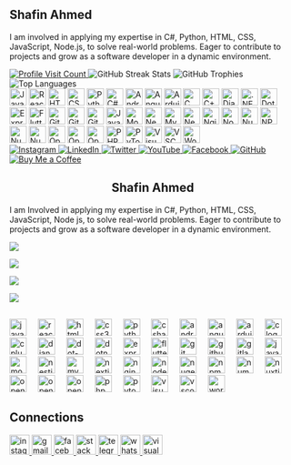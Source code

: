 <!DOCTYPE html>
<html>
<head>
    <link rel="stylesheet" type="text/css" href="style.css">
</head>

<body>
<div class="container">
        <h2>Shafin Ahmed</h2>
        <p>I am involved in applying my expertise in C#, Python, HTML, CSS, JavaScript, Node.js, to solve real-world problems. Eager to contribute to projects and grow as a software developer in a dynamic environment.</p>
        <div class="stats-section text-center">
            <a href="https://visitcount.itsvg.in">
                <img src="https://visitcount.itsvg.in/api?id=Shafin5556&icon=9&color=4" alt="Profile Visit Count">
            </a>
            <img src="https://github-readme-streak-stats.herokuapp.com/?user=Shafin5556&theme=radical&hide_border=false" alt="GitHub Streak Stats">
            <img src="https://github-profile-trophy.vercel.app/?username=Shafin5556&theme=monokai&no-frame=false&no-bg=true&margin-w=4" alt="GitHub Trophies">
            <img src="https://github-readme-stats.vercel.app/api/top-langs/?username=Shafin5556&theme=radical&hide_border=false&include_all_commits=false&count_private=false&layout=compact" alt="Top Languages">
        </div>
        <div class="icons-section text-center">
            <img src="https://cdn.jsdelivr.net/gh/devicons/devicon/icons/javascript/javascript-original.svg" height="30" alt="JavaScript">
            <img src="https://cdn.jsdelivr.net/gh/devicons/devicon/icons/react/react-original.svg" height="30" alt="React">
            <img src="https://cdn.jsdelivr.net/gh/devicons/devicon/icons/html5/html5-original.svg" height="30" alt="HTML5">
            <img src="https://cdn.jsdelivr.net/gh/devicons/devicon/icons/css3/css3-original.svg" height="30" alt="CSS3">
            <img src="https://cdn.jsdelivr.net/gh/devicons/devicon/icons/python/python-original.svg" height="30" alt="Python">
            <img src="https://cdn.jsdelivr.net/gh/devicons/devicon/icons/csharp/csharp-original.svg" height="30" alt="C#">
            <img src="https://cdn.jsdelivr.net/gh/devicons/devicon/icons/android/android-original.svg" height="30" alt="Android">
            <img src="https://cdn.jsdelivr.net/gh/devicons/devicon/icons/angularjs/angularjs-original.svg" height="30" alt="AngularJS">
            <img src="https://cdn.jsdelivr.net/gh/devicons/devicon/icons/arduino/arduino-original.svg" height="30" alt="Arduino">
            <img src="https://cdn.jsdelivr.net/gh/devicons/devicon/icons/c/c-original.svg" height="30" alt="C">
            <img src="https://cdn.jsdelivr.net/gh/devicons/devicon/icons/cplusplus/cplusplus-original.svg" height="30" alt="C++">
            <img src="https://cdn.jsdelivr.net/gh/devicons/devicon/icons/django/django-plain.svg" height="30" alt="Django">
            <img src="https://cdn.jsdelivr.net/gh/devicons/devicon/icons/dot-net/dot-net-original.svg" height="30" alt=".NET">
            <img src="https://cdn.jsdelivr.net/gh/devicons/devicon/icons/dotnetcore/dotnetcore-original.svg" height="30" alt="Dotnet Core">
            <img src="https://cdn.jsdelivr.net/gh/devicons/devicon/icons/express/express-original.svg" height="30" alt="Express.js">
            <img src="https://cdn.jsdelivr.net/gh/devicons/devicon/icons/flutter/flutter-original.svg" height="30" alt="Flutter">
            <img src="https://cdn.jsdelivr.net/gh/devicons/devicon/icons/git/git-original.svg" height="30" alt="Git">
            <img src="https://cdn.jsdelivr.net/gh/devicons/devicon/icons/github/github-original.svg" height="30" alt="GitHub">
            <img src="https://cdn.jsdelivr.net/gh/devicons/devicon/icons/gitlab/gitlab-original.svg" height="30" alt="GitLab">
            <img src="https://cdn.jsdelivr.net/gh/devicons/devicon/icons/java/java-original.svg" height="30" alt="Java">
            <img src="https://cdn.jsdelivr.net/gh/devicons/devicon/icons/mongodb/mongodb-original.svg" height="30" alt="MongoDB">
            <img src="https://cdn.jsdelivr.net/gh/devicons/devicon/icons/nestjs/nestjs-plain.svg" height="30" alt="NestJS">
            <img src="https://cdn.jsdelivr.net/gh/devicons/devicon/icons/mysql/mysql-original.svg" height="30" alt="MySQL">
            <img src="https://cdn.jsdelivr.net/gh/devicons/devicon/icons/nextjs/nextjs-original.svg" height="30" alt="Next.js">
            <img src="https://cdn.jsdelivr.net/gh/devicons/devicon/icons/nginx/nginx-original.svg" height="30" alt="Nginx">
            <img src="https://cdn.jsdelivr.net/gh/devicons/devicon/icons/nodejs/nodejs-original.svg" height="30" alt="Node.js">
            <img src="https://cdn.jsdelivr.net/gh/devicons/devicon/icons/nuget/nuget-original.svg" height="30" alt="NuGet">
            <img src="https://cdn.jsdelivr.net/gh/devicons/devicon/icons/npm/npm-original-wordmark.svg" height="30" alt="NPM">
            <img src="https://cdn.jsdelivr.net/gh/devicons/devicon/icons/numpy/numpy-original.svg" height="30" alt="NumPy">
            <img src="https://cdn.jsdelivr.net/gh/devicons/devicon/icons/nuxtjs/nuxtjs-original.svg" height="30" alt="Nuxt.js">
            <img src="https://cdn.jsdelivr.net/gh/devicons/devicon/icons/opencv/opencv-original.svg" height="30" alt="OpenCV">
            <img src="https://cdn.jsdelivr.net/gh/devicons/devicon/icons/opengl/opengl-original.svg" height="30" alt="OpenGL">
            <img src="https://cdn.jsdelivr.net/gh/devicons/devicon/icons/openal/openal-original.svg" height="30" alt="OpenAL">
            <img src="https://cdn.jsdelivr.net/gh/devicons/devicon/icons/php/php-original.svg" height="30" alt="PHP">
            <img src="https://cdn.jsdelivr.net/gh/devicons/devicon/icons/pytorch/pytorch-original.svg" height="30" alt="PyTorch">
            <img src="https://cdn.jsdelivr.net/gh/devicons/devicon/icons/visualstudio/visualstudio-plain.svg" height="30" alt="Visual Studio">
            <img src="https://cdn.jsdelivr.net/gh/devicons/devicon/icons/vscode/vscode-original.svg" height="30" alt="VSCode">
            <img src="https://cdn.jsdelivr.net/gh/devicons/devicon/icons/wordpress/wordpress-original.svg" height="30" alt="WordPress">
        </div>
        <div class="connections-section text-center">
            <a href="https://www.instagram.com/shafin_____ahmed/" target="_blank">
                <img src="https://img.shields.io/static/v1?message=Instagram&logo=instagram&label=&color=E4405F&logoColor=white&labelColor=&style=for-the-badge" alt="Instagram">
            </a>
            <a href="https://www.linkedin.com/in/shafin-ahmed-209456231" target="_blank">
                <img src="https://img.shields.io/static/v1?message=LinkedIn&logo=linkedin&label=&color=0A66C2&logoColor=white&labelColor=&style=for-the-badge" alt="LinkedIn">
            </a>
            <a href="https://twitter.com/ShafinA31126435" target="_blank">
                <img src="https://img.shields.io/static/v1?message=Twitter&logo=twitter&label=&color=1DA1F2&logoColor=white&labelColor=&style=for-the-badge" alt="Twitter">
            </a>
            <a href="https://www.youtube.com/channel/UCCXOB8ZIfNrIR13jYH74llA" target="_blank">
                <img src="https://img.shields.io/static/v1?message=YouTube&logo=youtube&label=&color=FF0000&logoColor=white&labelColor=&style=for-the-badge" alt="YouTube">
            </a>
            <a href="https://www.facebook.com/profile.php?id=100082537132336" target="_blank">
                <img src="https://img.shields.io/static/v1?message=Facebook&logo=facebook&label=&color=1877F2&logoColor=white&labelColor=&style=for-the-badge" alt="Facebook">
            </a>
            <a href="https://github.com/Shafin5556" target="_blank">
                <img src="https://img.shields.io/static/v1?message=GitHub&logo=github&label=&color=181717&logoColor=white&labelColor=&style=for-the-badge" alt="GitHub">
            </a>
            <a href="https://www.buymeacoffee.com/shafinahmed" target="_blank">
                <img src="https://img.shields.io/static/v1?message=BuyMeACoffee&logo=buy-me-a-coffee&label=&color=FFDD00&logoColor=white&labelColor=&style=for-the-badge" alt="Buy Me a Coffee">
            </a>
        </div>
    </div>
    <h2 align="center" class="big-text">Shafin Ahmed</h2>
<!--     <img style="border-radius: 5px; margin: 0 0 5px 35px;" alt="GIF" width="100%" src="artifact.gif" /> -->
<p>I am Involved in applying my expertise in C#, Python, HTML, CSS, JavaScript, Node js, to solve real-world problems. Eager to contribute to projects and grow as a software developer in a dynamic environment.</p>
    
[![](https://visitcount.itsvg.in/api?id=Shafin5556&icon=9&color=4)](https://visitcount.itsvg.in)    

![](https://github-readme-streak-stats.herokuapp.com/?user=Shafin5556&theme=radical&hide_border=false)<br/>

![](https://github-profile-trophy.vercel.app/?username=Shafin5556&theme=monokai&no-frame=false&no-bg=true&margin-w=4)

![](https://github-readme-stats.vercel.app/api/top-langs/?username=Shafin5556&theme=radical&hide_border=false&include_all_commits=false&count_private=false&layout=compact)



 ##    
<div align="left">
  <img src="https://cdn.jsdelivr.net/gh/devicons/devicon/icons/javascript/javascript-original.svg" height="30" alt="javascript logo"  />
  <img width="12" />
  <img src="https://cdn.jsdelivr.net/gh/devicons/devicon/icons/react/react-original.svg" height="30" alt="react logo"  />
  <img width="12" />
  <img src="https://cdn.jsdelivr.net/gh/devicons/devicon/icons/html5/html5-original.svg" height="30" alt="html5 logo"  />
  <img width="12" />
  <img src="https://cdn.jsdelivr.net/gh/devicons/devicon/icons/css3/css3-original.svg" height="30" alt="css3 logo"  />
  <img width="12" />
  <img src="https://cdn.jsdelivr.net/gh/devicons/devicon/icons/python/python-original.svg" height="30" alt="python logo"  />
  <img width="12" />
  <img src="https://cdn.jsdelivr.net/gh/devicons/devicon/icons/csharp/csharp-original.svg" height="30" alt="csharp logo"  />
  <img width="12" />
  <img src="https://cdn.jsdelivr.net/gh/devicons/devicon/icons/android/android-original.svg" height="30" alt="android logo"  />
  <img width="12" />
  <img src="https://cdn.jsdelivr.net/gh/devicons/devicon/icons/angularjs/angularjs-original.svg" height="30" alt="angularjs logo"  />
  <img width="12" />
  <img src="https://cdn.jsdelivr.net/gh/devicons/devicon/icons/arduino/arduino-original.svg" height="30" alt="arduino logo"  />
  <img width="12" />
  <img src="https://cdn.jsdelivr.net/gh/devicons/devicon/icons/c/c-original.svg" height="30" alt="c logo"  />
  <img width="12" />
  <img src="https://cdn.jsdelivr.net/gh/devicons/devicon/icons/cplusplus/cplusplus-original.svg" height="30" alt="cplusplus logo"  />
  <img width="12" />
  <img src="https://cdn.jsdelivr.net/gh/devicons/devicon/icons/django/django-plain.svg" height="30" alt="django logo"  />
  <img width="12" />
  <img src="https://cdn.jsdelivr.net/gh/devicons/devicon/icons/dot-net/dot-net-original.svg" height="30" alt="dot-net logo"  />
  <img width="12" />
  <img src="https://cdn.jsdelivr.net/gh/devicons/devicon/icons/dotnetcore/dotnetcore-original.svg" height="30" alt="dotnetcore logo"  />
  <img width="12" />
  <img src="https://cdn.jsdelivr.net/gh/devicons/devicon/icons/express/express-original.svg" height="30" alt="express logo"  />
  <img width="12" />
  <img src="https://cdn.jsdelivr.net/gh/devicons/devicon/icons/flutter/flutter-original.svg" height="30" alt="flutter logo"  />
  <img width="12" />
  <img src="https://cdn.jsdelivr.net/gh/devicons/devicon/icons/git/git-original.svg" height="30" alt="git logo"  />
  <img width="12" />
  <img src="https://cdn.jsdelivr.net/gh/devicons/devicon/icons/github/github-original.svg" height="30" alt="github logo"  />
  <img width="12" />
  <img src="https://cdn.jsdelivr.net/gh/devicons/devicon/icons/gitlab/gitlab-original.svg" height="30" alt="gitlab logo"  />
  <img width="12" />
  <img src="https://cdn.jsdelivr.net/gh/devicons/devicon/icons/java/java-original.svg" height="30" alt="java logo"  />
  <img width="12" />
  <img src="https://cdn.jsdelivr.net/gh/devicons/devicon/icons/mongodb/mongodb-original.svg" height="30" alt="mongodb logo"  />
  <img width="12" />
  <img src="https://cdn.jsdelivr.net/gh/devicons/devicon/icons/nestjs/nestjs-plain.svg" height="30" alt="nestjs logo"  />
  <img width="12" />
  <img src="https://cdn.jsdelivr.net/gh/devicons/devicon/icons/mysql/mysql-original.svg" height="30" alt="mysql logo"  />
  <img width="12" />
  <img src="https://cdn.jsdelivr.net/gh/devicons/devicon/icons/nextjs/nextjs-original.svg" height="30" alt="nextjs logo"  />
  <img width="12" />
  <img src="https://cdn.jsdelivr.net/gh/devicons/devicon/icons/nginx/nginx-original.svg" height="30" alt="nginx logo"  />
  <img width="12" />
  <img src="https://cdn.jsdelivr.net/gh/devicons/devicon/icons/nodejs/nodejs-original.svg" height="30" alt="nodejs logo"  />
  <img width="12" />
  <img src="https://cdn.jsdelivr.net/gh/devicons/devicon/icons/nuget/nuget-original.svg" height="30" alt="nuget logo"  />
  <img width="12" />
  <img src="https://cdn.jsdelivr.net/gh/devicons/devicon/icons/npm/npm-original-wordmark.svg" height="30" alt="npm logo"  />
  <img width="12" />
  <img src="https://cdn.jsdelivr.net/gh/devicons/devicon/icons/numpy/numpy-original.svg" height="30" alt="numpy logo"  />
  <img width="12" />
  <img src="https://cdn.jsdelivr.net/gh/devicons/devicon/icons/nuxtjs/nuxtjs-original.svg" height="30" alt="nuxtjs logo"  />
  <img width="12" />
  <img src="https://cdn.jsdelivr.net/gh/devicons/devicon/icons/opencv/opencv-original.svg" height="30" alt="opencv logo"  />
  <img width="12" />
  <img src="https://cdn.jsdelivr.net/gh/devicons/devicon/icons/opengl/opengl-original.svg" height="30" alt="opengl logo"  />
  <img width="12" />
  <img src="https://cdn.jsdelivr.net/gh/devicons/devicon/icons/openal/openal-original.svg" height="30" alt="openal logo"  />
  <img width="12" />
  <img src="https://cdn.jsdelivr.net/gh/devicons/devicon/icons/php/php-original.svg" height="30" alt="php logo"  />
  <img width="12" />
  <img src="https://cdn.jsdelivr.net/gh/devicons/devicon/icons/pytorch/pytorch-original.svg" height="30" alt="pytorch logo"  />
  <img width="12" />
  <img src="https://cdn.jsdelivr.net/gh/devicons/devicon/icons/visualstudio/visualstudio-plain.svg" height="30" alt="visualstudio logo"  />
  <img width="12" />
  <img src="https://cdn.jsdelivr.net/gh/devicons/devicon/icons/vscode/vscode-original.svg" height="30" alt="vscode logo"  />
  <img width="12" />
  <img src="https://cdn.jsdelivr.net/gh/devicons/devicon/icons/wordpress/wordpress-original.svg" height="30" alt="wordpress logo"  />
</div>









## Connections    
<div align="left">
  <a href="https://www.instagram.com/shafin_____ahmed/" target="_blank">
    <img src="https://img.shields.io/static/v1?message=Instagram&logo=instagram&label=&color=E4405F&logoColor=white&labelColor=&style=for-the-badge" height="35" alt="instagram logo"  />
  </a>
  <a href="mailto:shafinahmed5556@gmail.com" target="_blank">
    <img src="https://img.shields.io/static/v1?message=Gmail&logo=gmail&label=&color=D14836&logoColor=white&labelColor=&style=for-the-badge" height="35" alt="gmail logo"  />
  </a>
  <a href="https://www.facebook.com/shafin.ahmedjamil.12/" target="_blank">
    <img src="https://img.shields.io/static/v1?message=Facebook&logo=facebook&label=&color=1877F2&logoColor=white&labelColor=&style=for-the-badge" height="35" alt="facebook logo"  />
  </a>
  <a href="https://stackoverflow.com/users/22724922/shafin-ahmed?tab=profile" target="_blank">
    <img src="https://img.shields.io/static/v1?message=Stackoverflow&logo=stackoverflow&label=&color=FE7A16&logoColor=white&labelColor=&style=for-the-badge" height="35" alt="stackoverflow logo"  />
  </a>
  <a href="https://t.me/Shafin_Ahmd" target="_blank">
    <img src="https://img.shields.io/static/v1?message=Telegram&logo=telegram&label=&color=2CA5E0&logoColor=white&labelColor=&style=for-the-badge" height="35" alt="telegram logo"  />
  </a>
  <a href="https://call.whatsapp.com/voice/qTr2qblTITaG0V9JKSaMUL" target="_blank">
    <img src="https://img.shields.io/static/v1?message=Whatsapp&logo=whatsapp&label=&color=25D366&logoColor=white&labelColor=&style=for-the-badge" height="35" alt="whatsapp logo"  />
  </a>
  <a href="mailto:auther@adminshafin.onmicrosoft.com" target="_blank">
    <img src="https://img.shields.io/static/v1?message=Visual Studio Marketplace&logo=visualstudio&label=&color=e2165e&logoColor=white&labelColor=&style=for-the-badge" height="35" alt="visualstudio logo"  />
  </a>
</div>


</body>
</html>
